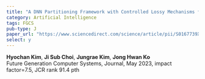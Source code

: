 ```yaml
---
title: "A DNN Partitioning Framework with Controlled Lossy Mechanisms for Edge-Cloud Collaborative Intelligence"
category: Artificial Intelligence
tags: FGCS
pub-type: J
paper_url: "https://www.sciencedirect.com/science/article/pii/S0167739X24000062"
select: y
---
```


**Hyochan Kim**, **Ji Sub Choi**, **Jungrae Kim**, **Jong Hwan Ko** <br>
Future Generation Computer Systems, Journal, May 2023, impact factor=7.5, JCR rank 91.4 pth
